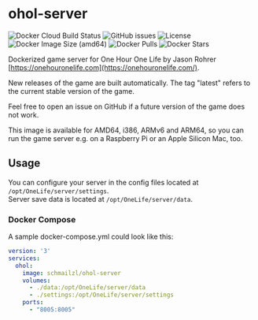# ohol-server

![Docker Cloud Build Status](https://img.shields.io/docker/cloud/build/schmailzl/ohol-server)
![GitHub issues](https://img.shields.io/github/issues-raw/m-schmailzl/ohol-server)
![License](https://img.shields.io/github/license/m-schmailzl/ohol-server)
![Docker Image Size (amd64)](https://img.shields.io/docker/image-size/schmailzl/ohol-server)
![Docker Pulls](https://img.shields.io/docker/pulls/schmailzl/ohol-server)
![Docker Stars](https://img.shields.io/docker/stars/schmailzl/ohol-server)

Dockerized game server for One Hour One Life by Jason Rohrer [https://onehouronelife.com](https://onehouronelife.com/).

New releases of the game are built automatically. The tag "latest" refers to the current stable version of the game.

Feel free to open an issue on GitHub if a future version of the game does not work.

This image is available for AMD64, i386, ARMv6 and ARM64, so you can run the game server e.g. on a Raspberry Pi or an Apple Silicon Mac, too.

## Usage

You can configure your server in the config files located at `/opt/OneLife/server/settings`.\
Server save data is located at `/opt/OneLife/server/data`.

### Docker Compose

A sample docker-compose.yml could look like this:

```yaml
version: '3'
services:
  ohol:
    image: schmailzl/ohol-server
    volumes:
      - ./data:/opt/OneLife/server/data
      - ./settings:/opt/OneLife/server/settings
    ports:
      - "8005:8005"
```
